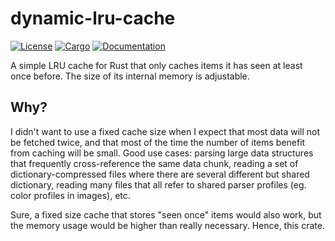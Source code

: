 # dynamic-lru-cache

[![License](https://img.shields.io/badge/license-MIT%2FApache--2.0-blue.svg)](
https://github.com/Cognoscan/fog-crypto)
[![Cargo](https://img.shields.io/crates/v/dynamic-lru-cache.svg)](
https://crates.io/crates/dynamic-lru-cache)
[![Documentation](https://docs.rs/dynamic-lru-cache/badge.svg)](
https://docs.rs/dynamic-lru-cache)

A simple LRU cache for Rust that only caches items it has seen at least once 
before. The size of its internal memory is adjustable.

## Why?

I didn't want to use a fixed cache size when I expect that most data will not be 
fetched twice, and that most of the time the number of items benefit from 
caching will be small. Good use cases: parsing large data structures that 
frequently cross-reference the same data chunk, reading a set of 
dictionary-compressed files where there are several different but shared 
dictionary, reading many files that all refer to shared parser profiles (eg. 
color profiles in images), etc.

Sure, a fixed size cache that stores "seen once" items would also work, but the 
memory usage would be higher than really necessary. Hence, this crate.
